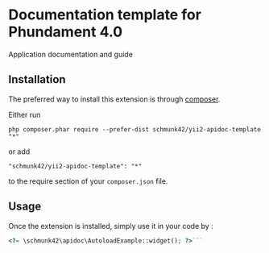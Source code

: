 Documentation template for Phundament 4.0
=========================================
Application documentation and guide

Installation
------------

The preferred way to install this extension is through [composer](http://getcomposer.org/download/).

Either run

```
php composer.phar require --prefer-dist schmunk42/yii2-apidoc-template "*"
```

or add

```
"schmunk42/yii2-apidoc-template": "*"
```

to the require section of your `composer.json` file.


Usage
-----

Once the extension is installed, simply use it in your code by  :

```php
<?= \schmunk42\apidoc\AutoloadExample::widget(); ?>```